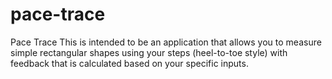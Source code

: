 # pace-trace
Pace Trace
This is intended to be an application that allows you to measure simple rectangular shapes using your steps (heel-to-toe style) with feedback that is calculated based on your specific inputs.
